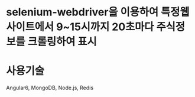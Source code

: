 
# selenium-webdriver을 이용하여 특정웹사이트에서 9~15시까지 20초마다 주식정보를 크롤링하여 표시

# 사용기술
Angular6, MongoDB, Node.js, Redis
